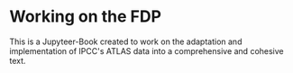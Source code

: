 # Working on the FDP

This is a Jupyteer-Book created to work on the adaptation and implementation of
IPCC's ATLAS data into a comprehensive and cohesive text.

```{tableofcontents}
```
